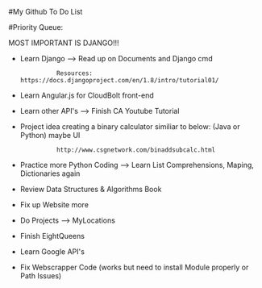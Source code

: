 #My Github To Do List

#Priority Queue:

MOST IMPORTANT IS DJANGO!!!

* Learn Django --> Read up on Documents and Django cmd

				Resources: https://docs.djangoproject.com/en/1.8/intro/tutorial01/


* Learn Angular.js for CloudBolt front-end
* Learn other API's --> Finish CA Youtube Tutorial
* Project idea creating a binary calculator similiar to below: (Java or Python) maybe UI


				http://www.csgnetwork.com/binaddsubcalc.html
				
				
* Practice more Python Coding --> Learn List Comprehensions, Maping, Dictionaries again
* Review Data Structures & Algorithms Book
* Fix up Website more
* Do Projects --> MyLocations 
* Finish EightQueens
* Learn Google API's
* Fix Webscrapper Code (works but need to install Module properly or Path Issues)
